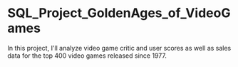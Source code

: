 # SQL_Project_GoldenAges_of_VideoGames
In this project, I'll analyze video game critic and user scores as well as sales data for the top 400 video games released since 1977. 
